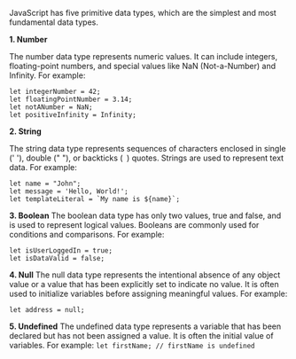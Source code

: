 JavaScript has five primitive data types, which are the simplest and most fundamental data types.

**1. Number**

The number data type represents numeric values. It can include integers, floating-point numbers,
and special values like NaN (Not-a-Number) and Infinity. For example:
```
let integerNumber = 42;
let floatingPointNumber = 3.14;
let notANumber = NaN;
let positiveInfinity = Infinity;

```
**2. String**

The string data type represents sequences of characters enclosed in single (' '), double (" "), or backticks (` `)
quotes. Strings are used to represent text data. For example:

```
let name = "John";
let message = 'Hello, World!';
let templateLiteral = `My name is ${name}`;

```

**3. Boolean**
The boolean data type has only two values, true and false, and is used to represent logical values. Booleans are
commonly used for conditions and comparisons. For example:

```
let isUserLoggedIn = true;
let isDataValid = false;
```

**4. Null**
The null data type represents the intentional absence of any object value or a value that has been explicitly set
to indicate no value. It is often used to initialize variables before assigning meaningful values. For example:

`let address = null;`

**5. Undefined**
The undefined data type represents a variable that has been declared but has not been assigned a value. It is
often the initial value of variables. For example:
`let firstName; // firstName is undefined`